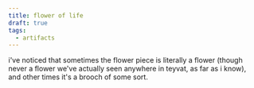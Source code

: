 ```yaml
---
title: flower of life
draft: true
tags:
  - artifacts
---
```


i've noticed that sometimes the flower piece is literally a flower (though never a flower we've actually seen anywhere in teyvat, as far as i know), and other times it's a brooch of some sort. 